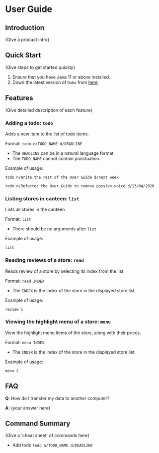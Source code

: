 # User Guide

## Introduction

{Give a product intro}

## Quick Start

{Give steps to get started quickly}

1. Ensure that you have Java 11 or above installed.
1. Down the latest version of `Duke` from [here](http://link.to/duke).

## Features 

{Give detailed description of each feature}

### Adding a todo: `todo`
Adds a new item to the list of todo items.

Format: `todo n/TODO_NAME d/DEADLINE`

* The `DEADLINE` can be in a natural language format.
* The `TODO_NAME` cannot contain punctuation.  

Example of usage: 

`todo n/Write the rest of the User Guide d/next week`

`todo n/Refactor the User Guide to remove passive voice d/13/04/2020`

### Listing stores in canteen: `list`
Lists all stores in the canteen

Format: `list`

* There should be no arguments after `list`

Example of usage:

`list`

### Reading reviews of a store: `read`
Reads review of a store by selecting its index from the list

Format: `read INDEX`

* The `INDEX` is the index of the store in the displayed store list.

Example of usage:

`review 1`

### Viewing the highlight menu of a store: `menu`
View the highlight menu items of the store, along with their prices.

Format: `menu INDEX`

* The `INDEX` is the index of the store in the displayed store list.

Example of usage:

`menu 2`


## FAQ

**Q**: How do I transfer my data to another computer? 

**A**: {your answer here}

## Command Summary

{Give a 'cheat sheet' of commands here}

* Add todo `todo n/TODO_NAME d/DEADLINE`
